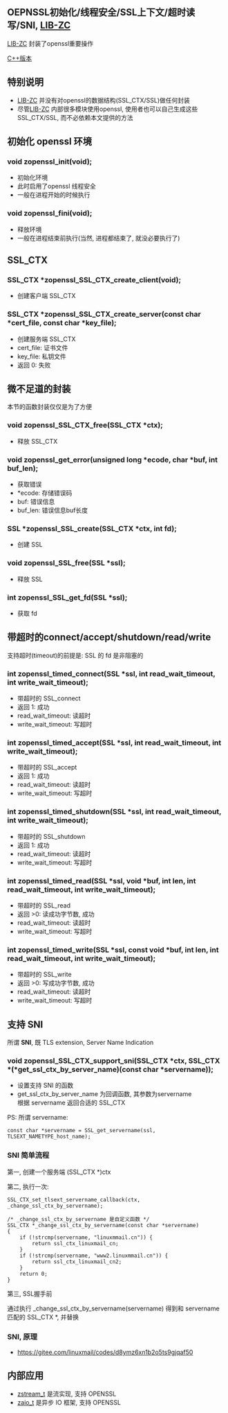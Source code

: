 <A name="readme_md" id="readme_md"></A>

## OEPNSSL初始化/线程安全/SSL上下文/超时读写/SNI, [LIB-ZC](https://gitee.com/linuxmail/lib-zc#readme_md)

[LIB-ZC](https://gitee.com/linuxmail/lib-zc#readme_md) 封装了openssl重要操作

[C++版本](./openssl_cpp.md)

## 特别说明

* [LIB-ZC](https://gitee.com/linuxmail/lib-zc#readme_md) 并没有对openssl的数据结构(SSL_CTX/SSL)做任何封装
* 尽管[LIB-ZC](https://gitee.com/linuxmail/lib-zc#readme_md) 内部很多模块使用openssl, 使用者也可以自己生成这些 SSL_CTX/SSL, 而不必依赖本文提供的方法

## 初始化 openssl 环境

### void zopenssl_init(void);

* 初始化环境
* 此时启用了openssl 线程安全
* 一般在进程开始的时候执行

### void zopenssl_fini(void);

* 释放环境
* 一般在进程结束前执行(当然, 进程都结束了, 就没必要执行了)

## SSL_CTX

### SSL_CTX *zopenssl_SSL_CTX_create_client(void);

* 创建客户端 SSL_CTX

### SSL_CTX *zopenssl_SSL_CTX_create_server(const char *cert_file, const char *key_file);

* 创建服务端 SSL_CTX
* cert_file: 证书文件
* key_file: 私钥文件
* 返回 0: 失败


## 微不足道的封装

本节的函数封装仅仅是为了方便

### void zopenssl_SSL_CTX_free(SSL_CTX *ctx);

* 释放 SSL_CTX

### void zopenssl_get_error(unsigned long *ecode, char *buf, int buf_len);

* 获取错误
* *ecode: 存储错误码
* buf: 错误信息
* buf_len: 错误信息buf长度

### SSL *zopenssl_SSL_create(SSL_CTX *ctx, int fd);

* 创建 SSL 

### void zopenssl_SSL_free(SSL *ssl);

* 释放 SSL 

### int zopenssl_SSL_get_fd(SSL *ssl);

* 获取 fd 

## 带超时的connect/accept/shutdown/read/write
 
支持超时(timeout)的前提是: SSL 的 fd 是非阻塞的

### int zopenssl_timed_connect(SSL *ssl, int read_wait_timeout, int write_wait_timeout);

* 带超时的 SSL_connect
* 返回 1: 成功
* read_wait_timeout: 读超时
* write_wait_timeout: 写超时

### int zopenssl_timed_accept(SSL *ssl, int read_wait_timeout, int write_wait_timeout);

* 带超时的 SSL_accept
* 返回 1: 成功
* read_wait_timeout: 读超时
* write_wait_timeout: 写超时

### int zopenssl_timed_shutdown(SSL *ssl, int read_wait_timeout, int write_wait_timeout);

* 带超时的 SSL_shutdown
* 返回 1: 成功
* read_wait_timeout: 读超时
* write_wait_timeout: 写超时

### int zopenssl_timed_read(SSL *ssl, void *buf, int len, int read_wait_timeout, int write_wait_timeout);

* 带超时的 SSL_read
* 返回 &gt;0: 读成功字节数, 成功
* read_wait_timeout: 读超时
* write_wait_timeout: 写超时

### int zopenssl_timed_write(SSL *ssl, const void *buf, int len, int read_wait_timeout, int write_wait_timeout);

* 带超时的 SSL_write
* 返回 &gt;0: 写成功字节数, 成功
* read_wait_timeout: 读超时
* write_wait_timeout: 写超时


## 支持 SNI

所谓 **SNI**, 既 TLS extension, Server Name Indication

### void zopenssl_SSL_CTX_support_sni(SSL_CTX *ctx, SSL_CTX *(*get_ssl_ctx_by_server_name)(const char *servername));
* 设置支持 SNI 的函数
* get_ssl_ctx_by_server_name 为回调函数, 其参数为servername<BR />根据 servername 返回合适的 SSL_CTX

PS: 所谓 servername:

```
const char *servername = SSL_get_servername(ssl, TLSEXT_NAMETYPE_host_name);
```

### SNI 简单流程

第一, 创建一个服务端 (SSL_CTX *)ctx

第二, 执行一次:

```
SSL_CTX_set_tlsext_servername_callback(ctx,  _change_ssl_ctx_by_servername);

/* _change_ssl_ctx_by_servername 是自定义函数 */
SSL_CTX *_change_ssl_ctx_by_servername(const char *servername)
{
    if (!strcmp(servername, "linuxmmail.cn")) {
        return ssl_ctx_linuxmail_cn;
    }
    if (!strcmp(servername, "www2.linuxmmail.cn")) {
        return ssl_ctx_linuxmail_cn2;
    }
    return 0;
}
```

第三, SSL握手前

通过执行 _change_ssl_ctx_by_servername(servername) 得到和 servername 匹配的 SSL_CTX *, 并替换

### SNI, 原理

* https://gitee.com/linuxmail/codes/d8ymz6xn1b2o5ts9gjqaf50

## 内部应用

* [zstream_t](./stream.md) 是流实现, 支持 OPENSSL
* [zaio_t](./aio.md) 是异步 IO 框架, 支持 OPENSSL

